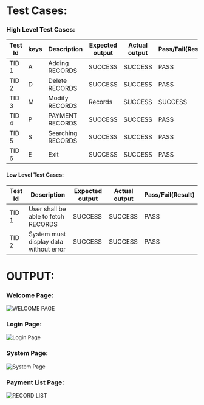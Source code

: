 # Test Cases:

### High Level Test Cases:
| Test Id |	keys |	Description |	Expected output |	Actual output |	Pass/Fail(Result) |
|------|------|------|------|------|------|
| TID 1 | A | Adding RECORDS | SUCCESS |	SUCCESS |	PASS 
| TID 2 |	D	| Delete RECORDS|	SUCCESS	| SUCCESS	 | PASS
| TID 3	| M	| Modify RECORDS | Records |	SUCCESS |	SUCCESS	|PASS
| TID 4 |	P	| PAYMENT RECORDS	| SUCCESS	| SUCCESS	| PASS
| TID 5	| S	| Searching RECORDS | SUCCESS |	SUCCESS | PASS
| TID 6	| E |	Exit | SUCCESS |	SUCCESS	| PASS


#### Low Level Test Cases:
| Test Id |	Description |	Expected output |	Actual output |	Pass/Fail(Result) |
|------|------|------|------|------|
| TID 1 | User shall be able to fetch RECORDS | SUCCESS | SUCCESS | PASS 
| TID 2 |System must display data without error | SUCCESS | SUCCESS |  PASS


# OUTPUT:

### Welcome Page:

![WELCOME PAGE](https://user-images.githubusercontent.com/94299033/143383480-775e3499-2932-4080-bf34-7a50d0f3f04b.jpeg)


### Login Page:

![Login Page](https://user-images.githubusercontent.com/94299033/143383571-1a10b002-4d88-4a3c-ae96-dfad43573eff.jpeg)


### System Page:

![System Page](https://user-images.githubusercontent.com/94299033/143383743-f2e5808f-b535-46df-a423-541e61889119.jpeg)


### Payment List Page:


![RECORD LIST](https://user-images.githubusercontent.com/94299033/143383928-740fd495-8a0a-4d7d-96f8-19ac903165ca.jpeg)

